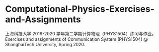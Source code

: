 # Computational-Physics-Exercises-and-Assignments
上海科技大学 2019-2020 学年第二学期计算物理（PHYS1504）练习与作业。Exercises and assignments of Communication System (PHYS1504) @ ShanghaiTech University, Spring 2020.
